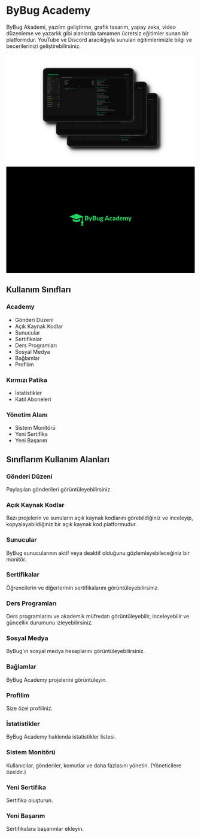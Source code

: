 # ByBug Academy

ByBug Akademi, yazılım geliştirme, grafik tasarım, yapay zeka, video düzenleme ve yazarlık gibi alanlarda tamamen ücretsiz eğitimler sunan bir platformdur. YouTube ve Discord aracılığıyla sunulan eğitimlerimizle bilgi ve becerilerinizi geliştirebilirsiniz.

![ByBug Academy](https://raw.githubusercontent.com/JeaFrid/ByBugAcademy/main/assets/devices_screenshot.png)

![ByBug Academy](https://raw.githubusercontent.com/JeaFrid/ByBugAcademy/main/assets/academyafis.png)



## Kullanım Sınıfları

### Academy
- Gönderi Düzeni
- Açık Kaynak Kodlar
- Sunucular
- Sertifikalar
- Ders Programları
- Sosyal Medya
- Bağlamlar
- Profilim

### Kırmızı Patika

- İstatistikler
- Katıl Aboneleri

### Yönetim Alanı

- Sistem Monitörü
- Yeni Sertifika
- Yeni Başarım

## Sınıflarım Kullanım Alanları

### Gönderi Düzeni
Paylaşılan gönderileri görüntüleyebilirsiniz.
### Açık Kaynak Kodlar
Bazı projelerin ve sunuların açık kaynak kodlarını görebildiğiniz ve inceleyip, kopyalayabildiğiniz bir açık kaynak kod platformudur.
### Sunucular
ByBug sunucularının aktif veya deaktif olduğunu gözlemleyebileceğiniz bir monitör.
### Sertifikalar
Öğrencilerin ve diğerlerinin sertifikalarını görüntüleyebilirsiniz.
### Ders Programları
Ders programlarını ve akademik müfredatı görüntüleyebilir, inceleyebilir ve güncellik durumunu izleyebilirsiniz.
### Sosyal Medya
ByBug'ın sosyal medya hesaplarını görüntüleyebilirsiniz.
### Bağlamlar
ByBug Academy projelerini görüntüleyin.
### Profilim
Size özel profiliniz.
### İstatistikler
ByBug Academy hakkında istatistikler listesi.
### Sistem Monitörü
Kullanıcılar, gönderiler, komutlar ve daha fazlasını yönetin. (Yöneticilere özeldir.)
### Yeni Sertifika
Sertifika oluşturun.
### Yeni Başarım
Sertifikalara başarımlar ekleyin.
